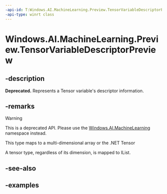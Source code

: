 ```yaml
---
-api-id: T:Windows.AI.MachineLearning.Preview.TensorVariableDescriptorPreview
-api-type: winrt class
---
```


<!-- Class syntax.
public class TensorVariableDescriptorPreview : ILearningModelVariableDescriptorPreview, ITensorVariableDescriptorPreview
-->

# Windows.AI.MachineLearning.Preview.TensorVariableDescriptorPreview

## -description
**Deprecated.** Represents a Tensor variable's descriptor information.

## -remarks

> [!Warning]
> This is a deprecated API. Please use the [Windows.AI.MachineLearning](../windows.ai.machinelearning/windows_ai_machinelearning.md) namespace instead.

This type maps to a multi-dimensional array or the .NET Tensor

A tensor type, regardless of its dimension, is mapped to IList.

## -see-also

## -examples


